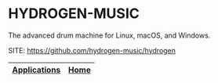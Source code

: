 # HYDROGEN-MUSIC

 The advanced drum machine for Linux, macOS, and Windows.

 SITE: https://github.com/hydrogen-music/hydrogen

 | [Applications](https://portable-linux-apps.github.io/apps.html) | [Home](https://portable-linux-apps.github.io)
 | --- | --- |
